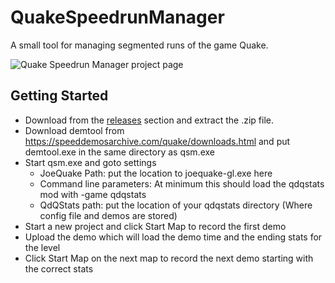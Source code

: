 # QuakeSpeedrunManager
A small tool for managing segmented runs of the game Quake.

![Quake Speedrun Manager project page](example/qsm.png)

## Getting Started
- Download from the [releases](https://github.com/esmjntr/QuakeSpeedrunManager/releases) section and extract the .zip file.
- Download demtool from https://speeddemosarchive.com/quake/downloads.html and put demtool.exe in the same directory as qsm.exe
- Start qsm.exe and goto settings
  - JoeQuake Path: put the location to joequake-gl.exe here
  - Command line parameters: At minimum this should load the qdqstats mod with -game qdqstats
  - QdQStats path: put the location of your qdqstats directory (Where config file and demos are stored)
 - Start a new project and click Start Map to record the first demo
 - Upload the demo which will load the demo time and the ending stats for the level
 - Click Start Map on the next map to record the next demo starting with the correct stats
  
  
  

